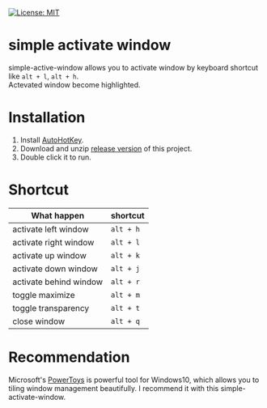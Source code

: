 [![License: MIT](https://img.shields.io/badge/License-MIT-yellow.svg)](https://github.com/itoshoi/simple-activate-window/blob/master/LICENSE)

# simple activate window
simple-active-window allows you to activate window by keyboard shortcut like `alt + l`, `alt + h`.  
Actevated window become highlighted.

# Installation
1. Install [AutoHotKey](https://autohotkey.com/download/).
2. Download and unzip [release version](https://github.com/itoshoi/simple-activate-window/releases) of this project.
3. Double click it to run.

# Shortcut
What happen | shortcut
--|--
activate left window | `alt + h`
activate right window | `alt + l`
activate up window | `alt + k`
activate down window | `alt + j`
activate behind window | `alt + r`
toggle maximize | `alt + m`
toggle transparency | `alt + t`
close window | `alt + q`

# Recommendation
Microsoft's [PowerToys](https://github.com/microsoft/PowerToys) is powerful tool for Windows10, which allows you to tiling window management beautifully.
I recommend it with this simple-activate-window.
